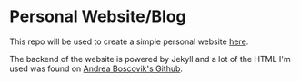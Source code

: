 # Personal Website/Blog

This repo will be used to create a simple personal website [here](https://euresa.github.io/).

The backend of the website is powered by Jekyll and a lot of the HTML I'm used was found on [Andrea Boscovik's Github](https://github.com/aboskovic21).
